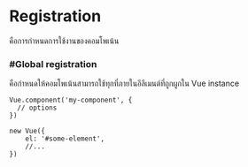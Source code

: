 # Registration

คือการกำหนดการใช้งานของคอมโพเน้น

### \#Global registration

คือกำหนดให้คอมโพเน้นสามารถใช้ทุกที่ภายในอีลีเมนต์ที่ถูกผูกใน Vue instance

```
Vue.component('my-component', {
  // options
})
```

```
new Vue({
    el: '#some-element',
    //...
})
```



